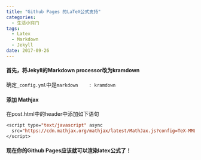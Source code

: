 ```yaml
---
title: "Github Pages 的LaTeX公式支持"
categories:
  - 生活小窍门
tags:
  - Latex
  - Markdown
  - Jekyll
date: 2017-09-26
---
```


#### 首先，将Jekyll的Markdown processor改为kramdown

确定`_config.yml`中是`markdown    : kramdown`

#### 添加 Mathjax

在post.html中的header中添加如下语句

```jsp
<script type="text/javascript" async
  src="https://cdn.mathjax.org/mathjax/latest/MathJax.js?config=TeX-MML-AM_CHTML">
</script>
```

#### 现在你的Github Pages应该就可以渲染latex公式了！